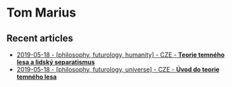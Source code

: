 # Tom Marius

## Recent articles

- [2019-05-18 - \[philosophy, futurology, humanity\] - CZE - **Teorie temného lesa a lidský separatismus**](https://marius.blog/teorie-temneho-lesa-a-lidsky-separatismus)
- [2019-05-18 - \[philosophy, futurology, universe\] - CZE - **Úvod do teorie temného lesa**](https://marius.blog/uvod-do-teorie-temneho-lesa)
